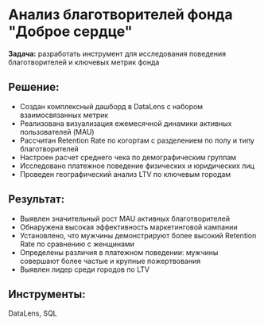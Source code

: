 # Анализ благотворителей фонда "Доброе сердце"

**Задача:** разработать инструмент для исследования поведения благотворителей и ключевых метрик фонда

## Решение:
* Создан комплексный дашборд в DataLens с набором взаимосвязанных метрик
* Реализована визуализация ежемесячной динамики активных пользователей (MAU)
* Рассчитан Retention Rate по когортам с разделением по полу и типу благотворителей
* Настроен расчет среднего чека по демографическим группам
* Исследовано платежное поведение физических и юридических лиц
* Проведен географический анализ LTV по ключевым городам

## Результат:
* Выявлен значительный рост MAU активных благотворителей
* Обнаружена высокая эффективность маркетинговой кампании
* Установлено, что мужчины демонстрируют более высокий Retention Rate по сравнению с женщинами
* Определены различия в платежном поведении: мужчины совершают более частые и крупные пожертвования
* Выявлен лидер среди городов по LTV

## Инструменты:
DataLens, SQL

